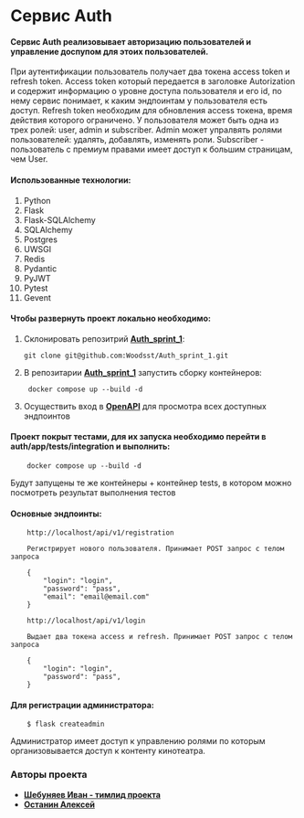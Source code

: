# Cервис Auth

#### Cервис Auth реализовывает авторизацию пользователей и управление доспупом для этоих пользователей.
При аутентификации пользователь получает два токена
access token и refresh token. Access token который передается в заголовке Autorization и содержит
информацию о уровне доступа пользователя и его id, по нему сервис понимает, к каким эндпоинтам у пользователя есть доступ.
Refresh token необходим для обновления access токена, время действия которого ограничено.
У пользователя может быть одна из трех ролей: user, admin и subscriber. Admin может упралвять ролями
пользователей: удалять, добавлять, изменять роли. Subscriber - пользователь с премиум правами 
имеет доступ к большим страницам, чем User.

#### Использованные технологии:
1. Python
2. Flask
3. Flask-SQLAlchemy
4. SQLAlchemy
5. Postgres
6. UWSGI
7. Redis
8. Pydantic
9. PyJWT
10. Pytest
11. Gevent

#### Чтобы развернуть проект локально необходимо:
1. Склонировать репозитрий **[Auth_sprint_1](https://github.com/Woodsst/Auth_sprint_1)**:
   ```commandline
   git clone git@github.com:Woodsst/Auth_sprint_1.git
   ```
2. В репозитарии **[Auth_sprint_1](https://github.com/Woodsst/Auth_sprint_1)** запустить сборку контейнеров:
   ```commandline
    docker compose up --build -d
   ```
3. Осуществить вход в **[OpenAPI](http://localhost/apidoc/swagger/)** для просмотра всех доступных эндпоинтов

#### Проект покрыт тестами, для их запуска необходимо перейти в auth/app/tests/integration и выполнить:
```commandline
    docker compose up --build -d
   ```
Будут запущены те же контейнеры + контейнер tests, в котором можно посмотреть результат
выполнения тестов

#### Основные эндпоинты:
```commandline
    http://localhost/api/v1/registration
    
    Регистрирует нового пользователя. Принимает POST запрос с телом запроса

    {
        "login": "login",
        "password": "pass",
        "email": "email@email.com"
    }
   ```
```commandline
    http://localhost/api/v1/login
    
    Выдает два токена access и refresh. Принимает POST запрос с телом запроса
    
    {
        "login": "login",
        "password": "pass",
    }
   ```

#### Для регистрации администратора:
```commandline
    $ flask createadmin
```
Администратор имеет доступ к управлению ролями по которым организовывается доступ к контенту кинотеатра.

### Авторы проекта
* [**Шебуняев Иван - тимлид проекта**](https://github.com/Woodsst)
* [**Останин Алексей**](https://github.com/A1exit)
